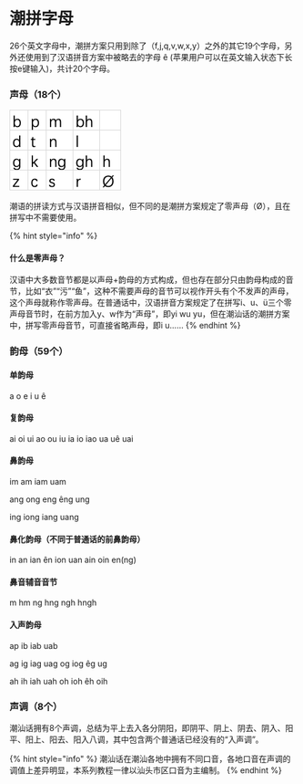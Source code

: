 # 潮拼字母

26个英文字母中，潮拼方案只用到除了（f,j,q,v,w,x,y）之外的其它19个字母，另外还使用到了汉语拼音方案中被略去的字母 ê (苹果用户可以在英文输入状态下长按e键输入)，共计20个字母。

### 声母（18个）

![](<../.gitbook/assets/image (3).png>)

潮语的拼读方式与汉语拼音相似，但不同的是潮拼方案规定了零声母（Ø），且在拼写中不需要使用。

{% hint style="info" %}
#### 什么是零声母？

汉语中大多数音节都是以声母+韵母的方式构成，但也存在部分只由韵母构成的音节，比如“衣”“污”“鱼”，这种不需要声母的音节可以视作开头有个不发声的声母，这个声母就称作零声母。在普通话中，汉语拼音方案规定了在拼写i、u、ü三个零声母音节时，在前方加入y、w作为“声母”，即yi wu yu，但在潮汕话的潮拼方案中，拼写零声母音节，可直接省略声母，即i u……
{% endhint %}

### 韵母（59个）

#### 单韵母

a o e i u ê

#### 复韵母

ai oi ui ao ou iu ia io iao ua uê uai

#### 鼻韵母

im am iam uam

ang ong eng êng ung

ing iong iang uang

#### 鼻化韵母（不同于普通话的前鼻韵母）

in an ian ên ion uan ain oin en(ng)

#### 鼻音辅音音节

m hm ng hng ngh hngh

#### 入声韵母

ap ib iab uab

ag ig iag uag og iog êg ug

ah ih iah uah oh ioh êh oih

### 声调（8个）

潮汕话拥有8个声调，总结为平上去入各分阴阳，即阴平、阴上、阴去、阴入、阳平、阳上、阳去、阳入八调，其中包含两个普通话已经没有的“入声调”。

{% hint style="info" %}
潮汕话在潮汕各地中拥有不同口音，各地口音在声调的调值上差异明显，本系列教程一律以汕头市区口音为主编制。
{% endhint %}

